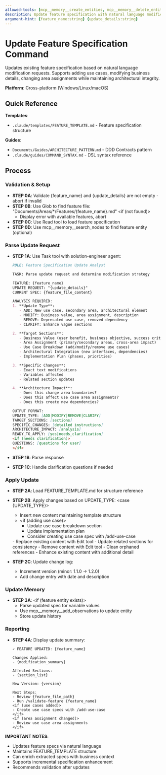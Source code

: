 ```yaml
---
allowed-tools: [mcp__memory__create_entities, mcp__memory__delete_entities, mcp__memory__create_relations, mcp__memory__delete_relations, mcp__memory__add_observations, mcp__memory__delete_observations, mcp__memory__read_graph, mcp__memory__search_nodes, mcp__memory__open_nodes, Task, Read, Write, Edit, Glob, Bash, TodoWrite]
description: Update feature specification with natural language modification requests
argument-hint: {feature_name:string} {update_details:string}
---
```


# Update Feature Specification Command

Updates existing feature specification based on natural language modification requests. Supports adding use cases, modifying business details, changing area assignments while maintaining architectural integrity.

**Platform**: Cross-platform (Windows/Linux/macOS)

## Quick Reference

**Templates**:
- `.claude/templates/FEATURE_TEMPLATE.md` - Feature specification structure

**Guides**:
- `Documents/Guides/ARCHITECTURE_PATTERN.md` - DDD Contracts pattern
- `.claude/guides/COMMAND_SYNTAX.md` - DSL syntax reference

## Process

### Validation & Setup

- **STEP 0A**: Validate {feature_name} and {update_details} are not empty - abort if invalid
- **STEP 0B**: Use Glob to find feature file: "Documents/Areas/*/Features/{feature_name}.md"
  <if (not found)>
  - Display error with available features, abort
  </if>
- **STEP 0C**: Use Read tool to load feature specification
- **STEP 0D**: Use mcp__memory__search_nodes to find feature entity (optional)

### Parse Update Request

- **STEP 1A**: Use Task tool with solution-engineer agent:
  ```markdown
  ROLE: Feature Specification Update Analyst

  TASK: Parse update request and determine modification strategy

  FEATURE: {feature_name}
  UPDATE REQUEST: "{update_details}"
  CURRENT SPEC: {feature_file_content}

  ANALYSIS REQUIRED:
  1. **Update Type**:
     - ADD: New use case, secondary area, architectural element
     - MODIFY: Business value, area assignment, description
     - REMOVE: Deprecated use case, removed dependency
     - CLARIFY: Enhance vague sections

  2. **Target Sections**:
     - Business Value (user benefit, business objective, success criteria)
     - Area Assignment (primary/secondary areas, cross-area impact)
     - Use Case Breakdown (add/modify/remove use cases)
     - Architectural Integration (new interfaces, dependencies)
     - Implementation Plan (phases, priorities)

  3. **Specific Changes**:
     - Exact text modifications
     - Variables affected
     - Related section updates

  4. **Architecture Impact**:
     - Does this change area boundaries?
     - Does this affect use case area assignments?
     - Does this create new dependencies?

  OUTPUT FORMAT:
  UPDATE_TYPE: [ADD|MODIFY|REMOVE|CLARIFY]
  TARGET_SECTIONS: [sections]
  SPECIFIC_CHANGES: [detailed instructions]
  ARCHITECTURE_IMPACT: [analysis]
  READY_TO_APPLY: [yes|needs_clarification]
  <if (needs clarification)>
  QUESTIONS: [questions for user]
  </if>
  ```

- **STEP 1B**: Parse response
- **STEP 1C**: Handle clarification questions if needed

### Apply Update

- **STEP 2A**: Load FEATURE_TEMPLATE.md for structure reference
- **STEP 2B**: Apply changes based on UPDATE_TYPE:
  <case {UPDATE_TYPE}>
  <is ADD>
    - Insert new content maintaining template structure
    - <if (adding use case)>
      - Update use case breakdown section
      - Update implementation plan
      - Consider creating use case spec with /add-use-case
    </if>
  <is MODIFY>
    - Replace existing content with Edit tool
    - Update related sections for consistency
  <is REMOVE>
    - Remove content with Edit tool
    - Clean orphaned references
  <is CLARIFY>
    - Enhance existing content with additional detail
  </case>

- **STEP 2C**: Update change log:
  - Increment version (minor: 1.1.0 → 1.2.0)
  - Add change entry with date and description

### Update Memory

- **STEP 3A**:
  <if (feature entity exists)>
  - Parse updated spec for variable values
  - Use mcp__memory__add_observations to update entity
  - Store update history
  </if>

### Reporting

- **STEP 4A**: Display update summary:
  ```
  ✓ FEATURE UPDATED: {feature_name}

  Changes Applied:
  - {modification_summary}

  Affected Sections:
  - {section_list}

  New Version: {version}

  Next Steps:
  - Review {feature_file_path}
  - Run /validate-feature {feature_name}
  <if (use cases added)>
  - Create use case specs with /add-use-case
  </if>
  <if (area assignment changed)>
  - Review use case area assignments
  </if>
  ```

**IMPORTANT NOTES**:
- Updates feature specs via natural language
- Maintains FEATURE_TEMPLATE structure
- Can enrich extracted specs with business context
- Supports incremental specification enhancement
- Recommends validation after updates